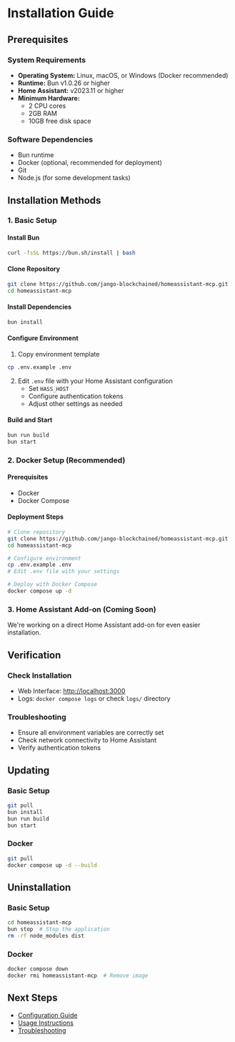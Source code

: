 # Installation Guide

## Prerequisites

### System Requirements
- **Operating System:** Linux, macOS, or Windows (Docker recommended)
- **Runtime:** Bun v1.0.26 or higher
- **Home Assistant:** v2023.11 or higher
- **Minimum Hardware:**
  - 2 CPU cores
  - 2GB RAM
  - 10GB free disk space

### Software Dependencies
- Bun runtime
- Docker (optional, recommended for deployment)
- Git
- Node.js (for some development tasks)

## Installation Methods

### 1. Basic Setup

#### Install Bun
```bash
curl -fsSL https://bun.sh/install | bash
```

#### Clone Repository
```bash
git clone https://github.com/jango-blockchained/homeassistant-mcp.git
cd homeassistant-mcp
```

#### Install Dependencies
```bash
bun install
```

#### Configure Environment
1. Copy environment template
```bash
cp .env.example .env
```
2. Edit `.env` file with your Home Assistant configuration
   - Set `HASS_HOST`
   - Configure authentication tokens
   - Adjust other settings as needed

#### Build and Start
```bash
bun run build
bun start
```

### 2. Docker Setup (Recommended)

#### Prerequisites
- Docker
- Docker Compose

#### Deployment Steps
```bash
# Clone repository
git clone https://github.com/jango-blockchained/homeassistant-mcp.git
cd homeassistant-mcp

# Configure environment
cp .env.example .env
# Edit .env file with your settings

# Deploy with Docker Compose
docker compose up -d
```

### 3. Home Assistant Add-on (Coming Soon)
We're working on a direct Home Assistant add-on for even easier installation.

## Verification

### Check Installation
- Web Interface: [http://localhost:3000](http://localhost:3000)
- Logs: `docker compose logs` or check `logs/` directory

### Troubleshooting
- Ensure all environment variables are correctly set
- Check network connectivity to Home Assistant
- Verify authentication tokens

## Updating

### Basic Setup
```bash
git pull
bun install
bun run build
bun start
```

### Docker
```bash
git pull
docker compose up -d --build
```

## Uninstallation

### Basic Setup
```bash
cd homeassistant-mcp
bun stop  # Stop the application
rm -rf node_modules dist
```

### Docker
```bash
docker compose down
docker rmi homeassistant-mcp  # Remove image
```

## Next Steps
- [Configuration Guide](configuration.md)
- [Usage Instructions](../usage.md)
- [Troubleshooting](../troubleshooting.md) 
